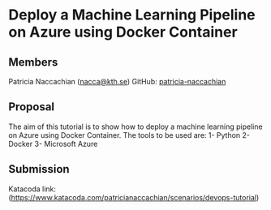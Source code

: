 # Deploy a Machine Learning Pipeline on Azure using Docker Container

## Members
Patricia Naccachian (nacca@kth.se) GitHub: [patricia-naccachian](https://github.com/patricia-naccachian)

## Proposal
The aim of this tutorial is to show how to deploy a machine learning pipeline on Azure using Docker Container. 
The tools to be used are:
			1- Python 
			2- Docker
			3- Microsoft Azure 

## Submission
Katacoda link: (https://www.katacoda.com/patricianaccachian/scenarios/devops-tutorial)
